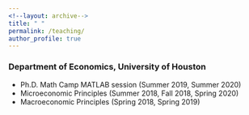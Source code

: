```yaml
---
<!--layout: archive-->
title: " "
permalink: /teaching/
author_profile: true
---
```


### Department of Economics, University of Houston

* Ph.D. Math Camp MATLAB session (Summer 2019, Summer 2020)
* Microeconomic Principles (Summer 2018, Fall 2018, Spring 2020)
* Macroeconomic Principles (Spring 2018, Spring 2019)